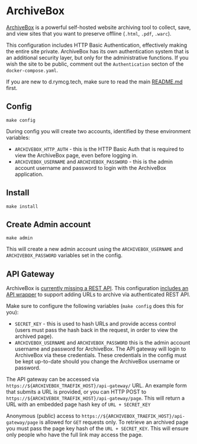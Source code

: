 # ArchiveBox

[ArchiveBox](https://github.com/archivebox/archivebox) is a powerful self-hosted
website archiving tool to collect, save, and view sites that you want to
preserve offline (`.html`, `.pdf`, `.warc`).

This configuration includes HTTP Basic Authentication, effectively making the
entire site private. ArchiveBox has its own authentication system that is an
additional security layer, but only for the administrative functions. If you
wish the site to be public, comment out the `Authentication` secton of the
`docker-compose.yaml`.

If you are new to d.rymcg.tech, make sure to read the main
[README.md](../README.md) first.

## Config

`make config`

During config you will create two accounts, identified by these environment
variables:

 * `ARCHIVEBOX_HTTP_AUTH` - this is the HTTP Basic Auth that is required to view
   the ArchiveBox page, even before logging in.
 * `ARCHIVEBOX_USERNAME` and `ARCHIVEBOX_PASSWORD` - this is the admin account
   username and password to login with the ArchiveBox application.

## Install

`make install`

## Create Admin account

`make admin`

This will create a new admin account using the `ARCHIVEBOX_USERNAME` and
`ARCHIVEBOX_PASSWORD` variables set in the config.

## API Gateway

ArchiveBox is [currently missing a REST
API](https://github.com/ArchiveBox/ArchiveBox/issues/496). This configuration
[includes an API wrapper](https://github.com/enigmacurry/archivebox-api-gateway) to
support adding URLs to archive via authenticated REST API.

Make sure to configure the following variables (`make config` does this for
you):

 * `SECRET_KEY` - this is used to hash URLs and provide access control (users
   must pass the hash back in the request, in order to view the archived page).
 * `ARCHIVEBOX_USERNAME` and `ARCHIVEBOX_PASSWORD` this is the admin account
   username and password for ArchiveBox. The API gateway will login to
   ArchiveBox via these credentials. These credentials in the config must be
   kept up-to-date should you change the ArchiveBox username or password.

The API gateway can be accessed via
`https://${ARCHIVEBOX_TRAEFIK_HOST}/api-gateway/` URL. An example form that
submits a URL is provided, or you can HTTP POST to
`https://${ARCHIVEBOX_TRAEFIK_HOST}/api-gateway/page`. This will return a URL with an embedded page hash key of `URL + SECRET_KEY`

Anonymous (public) access to
`https://${ARCHIVEBOX_TRAEFIK_HOST}/api-gateway/page` is allowed for `GET`
requests only. To retrieve an archived page you must pass the page key hash of
the `URL + SECRET_KEY`. This will ensure only people who have the full link may
access the page.
